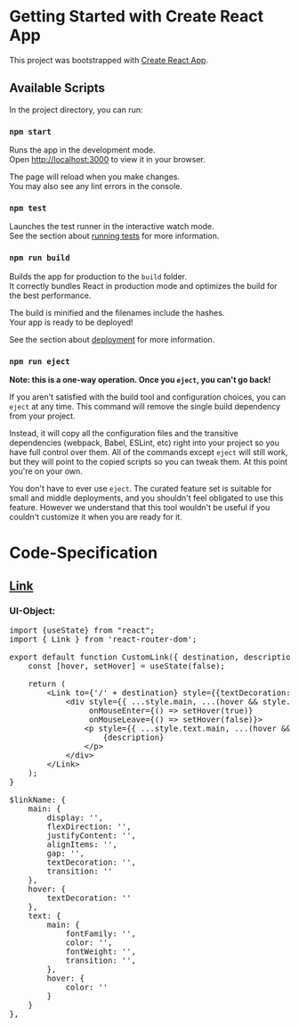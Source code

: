 # Getting Started with Create React App

This project was bootstrapped with [Create React App](https://github.com/facebook/create-react-app).

## Available Scripts

In the project directory, you can run:

### `npm start`

Runs the app in the development mode.\
Open [http://localhost:3000](http://localhost:3000) to view it in your browser.

The page will reload when you make changes.\
You may also see any lint errors in the console.

### `npm test`

Launches the test runner in the interactive watch mode.\
See the section about [running tests](https://facebook.github.io/create-react-app/docs/running-tests) for more information.

### `npm run build`

Builds the app for production to the `build` folder.\
It correctly bundles React in production mode and optimizes the build for the best performance.

The build is minified and the filenames include the hashes.\
Your app is ready to be deployed!

See the section about [deployment](https://facebook.github.io/create-react-app/docs/deployment) for more information.

### `npm run eject`

**Note: this is a one-way operation. Once you `eject`, you can't go back!**

If you aren't satisfied with the build tool and configuration choices, you can `eject` at any time. This command will remove the single build dependency from your project.

Instead, it will copy all the configuration files and the transitive dependencies (webpack, Babel, ESLint, etc) right into your project so you have full control over them. All of the commands except `eject` will still work, but they will point to the copied scripts so you can tweak them. At this point you're on your own.

You don't have to ever use `eject`. The curated feature set is suitable for small and middle deployments, and you shouldn't feel obligated to use this feature. However we understand that this tool wouldn't be useful if you couldn't customize it when you are ready for it.

# Code-Specification

## <u>Link</u>

### UI-Object: 

<pre>
import {useState} from "react";
import { Link } from 'react-router-dom';

export default function CustomLink({ destination, description, style }) {
    const [hover, setHover] = useState(false);

    return (
        &lt;Link to={'/' + destination} style={{textDecoration: 'none'}}>
            &lt;div style={{ ...style.main, ...(hover && style.hover) }}
                 onMouseEnter={() => setHover(true)}
                 onMouseLeave={() => setHover(false)}>
                &lt;p style={{ ...style.text.main, ...(hover && style.text.hover)}}>
                    {description}
                &lt;/p>
            &lt;/div>
        &lt;/Link>
    );
}

$linkName: { 
    main: { 
        display: '', 
        flexDirection: '', 
        justifyContent: '', 
        alignItems: '', 
        gap: '', 
        textDecoration: '', 
        transition: '' 
    }, 
    hover: { 
        textDecoration: '' 
    }, 
    text: { 
        main: { 
            fontFamily: '', 
            color: '', 
            fontWeight: '', 
            transition: '', 
        }, 
        hover: { 
            color: '' 
        } 
    }
},
</pre>